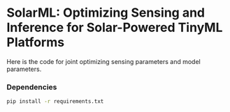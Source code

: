 # SolarML: Optimizing Sensing and Inference for Solar-Powered TinyML Platforms
Here is the code for joint optimizing sensing parameters and model parameters.

### Dependencies

```bash
pip install -r requirements.txt
